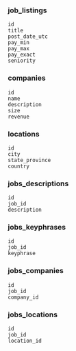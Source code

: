 
### job_listings ###
```
id
title
post_date_utc
pay_min
pay_max
pay_exact
seniority
```

### companies ###
```
id
name
description
size
revenue
```

### locations ###
```
id
city
state_province
country
```

### jobs_descriptions ###
```
id
job_id
description
```

### jobs_keyphrases ###
```
id
job_id
keyphrase
```

### jobs_companies ###
```
id
job_id
company_id
```

### jobs_locations ###
```
id
job_id
location_id
```

